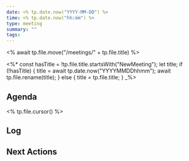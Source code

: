 ```yaml
---
date: <% tp.date.now("YYYY-MM-DD") %>
time: <% tp.date.now("hh:mm") %>
type: meeting
summary: ""
tags: 
---
```

<% await tp.file.move("/meetings/" + tp.file.title) %>

<%*
const hasTitle = !tp.file.title.startsWith("NewMeeting");
let title;
if (!hasTitle) {
    title = await tp.date.now("YYYYMMDDhhmm");
    await tp.file.rename(title);
} else {
    title = tp.file.title;
}
_%>

## Agenda
<% tp.file.cursor() %>

## Log

## Next Actions
